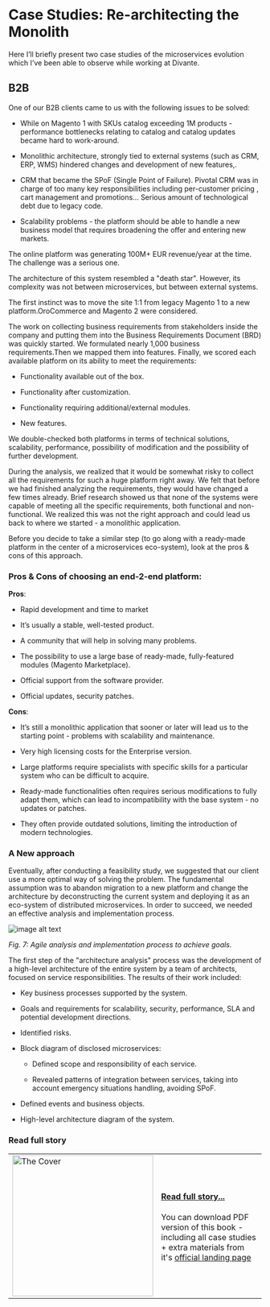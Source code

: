 # Case Studies: Re-architecting the Monolith

Here I’ll briefly present two case studies of the microservices evolution which  I’ve been able to observe while working at Divante.

## B2B

One of our B2B clients  came to us with the following issues to be solved:

* While on Magento 1 with SKUs catalog exceeding 1M products - performance bottlenecks relating to catalog and catalog updates became hard to work-around.

* Monolithic architecture, strongly tied to external systems (such as CRM, ERP, WMS) hindered changes and development of new features,.

* CRM that became the SPoF (Single Point of Failure). Pivotal CRM was in charge of too many key  responsibilities including per-customer pricing , cart management and promotions... Serious amount of technological debt due to legacy code.

* Scalability problems - the platform should be able to handle a new business model that requires broadening the offer and entering new markets.

The online platform was generating 100M+ EUR revenue/year at the time. The challenge was a serious one.

The architecture of this system resembled a "death star". However, its complexity was not between microservices, but between external systems.

The first instinct was to move the site 1:1 from legacy Magento 1 to a new platform.OroCommerce and Magento 2 were considered.

The work on collecting business requirements from stakeholders inside the company and putting them into the Business Requirements Document (BRD) was quickly started. We formulated nearly 1,000 business requirements.Then we mapped them into features. Finally, we scored each available platform on its ability to meet the requirements:

* Functionality available out of the box.

* Functionality after customization.

* Functionality requiring additional/external modules.

* New features.

We double-checked both platforms in terms of technical solutions, scalability, performance, possibility of modification and the possibility of further development.

During the analysis, we realized that it would be somewhat risky to collect all the requirements for such a huge platform right away. We felt that before we had finished analyzing the requirements, they would have changed a few times already. Brief research showed us that none of the systems were capable of meeting all the specific requirements, both functional and non-functional. We realized this was not the right approach and could lead us back to where we started - a monolithic application. 

Before you decide to take a similar step (to go along with a ready-made platform in the center of a microservices eco-system), look at the pros & cons of this approach.

### Pros & Cons of choosing an end-2-end platform:

**Pros**:

* Rapid development and time to market

* It’s usually a stable, well-tested product.

* A community that will help in solving many problems.

* The possibility to use a large base of ready-made, fully-featured modules (Magento Marketplace).

* Official support from the software provider.

* Official updates, security patches.

**Cons**:

* It’s still a monolithic application that sooner or later will lead us to the starting point - problems with scalability and maintenance.

* Very high licensing costs for the Enterprise version.

* Large platforms require specialists with specific skills for a particular system who can be difficult to acquire.

* Ready-made functionalities often requires serious modifications to fully adapt them, which can lead to incompatibility with the base system - no updates or patches.

* They often provide outdated solutions, limiting the introduction of modern technologies.

### A New approach

Eventually, after conducting a feasibility study, we suggested that our client use a  more optimal way of solving the problem. The fundamental assumption was to abandon migration to a new platform and change the architecture by deconstructing the current system and deploying it as an eco-system of  distributed microservices. In order to succeed, we needed an effective analysis and implementation process.

![image alt text](gfx/image_7.jpg)

*Fig. 7: Agile analysis and implementation process to achieve goals.*

The first step of the "architecture analysis" process was the development of a high-level architecture of the entire system by a team of architects, focused on service responsibilities. The results of their work included:

* Key business processes supported by the system.

* Goals and requirements for scalability, security, performance, SLA and potential development directions.

* Identified risks.

* Block diagram of  disclosed microservices:

    * Defined scope and responsibility of each service.

    * Revealed patterns of integration between services, taking into account emergency situations handling, avoiding SPoF.

* Defined events and business objects.

* High-level architecture diagram of the system.

### Read full story
<table>
<tr>
   <td><a href="http://go.divante.co/microservices-architecture-ecommerce/"><img alt="The Cover" src="https://microservicesbook.org/gfx/image_0.png" width="280"/></a></td>
   <td>
      <h4><a href="http://go.divante.co/microservices-architecture-ecommerce/">Read full story...</a></h4>
         <p>You can download PDF version of this book - including all case studies + extra materials from it's <a href="http://go.divante.co/microservices-architecture-ecommerce/">official landing page</a></p>
   </td>
</tr>
</table>